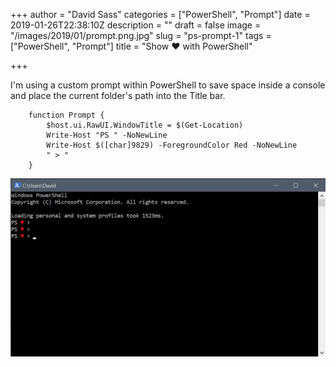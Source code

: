 +++
author = "David Sass"
categories = ["PowerShell", "Prompt"]
date = 2019-01-26T22:38:10Z
description = ""
draft = false
image = "/images/2019/01/prompt.png.jpg"
slug = "ps-prompt-1"
tags = ["PowerShell", "Prompt"]
title = "Show ♥ with PowerShell"

+++


I'm using a custom prompt within PowerShell to save space inside a console and place the current folder's path into the Title bar.

```
    function Prompt {
        $host.ui.RawUI.WindowTitle = $(Get-Location)
        Write-Host "PS " -NoNewLine
        Write-Host $([char]9829) -ForegroundColor Red -NoNewLine
        " > "
    }
```
![prompt-demo](/content/images/2019/01/prompt-demo.jpg)



